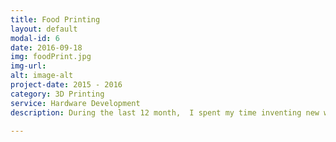```yaml
---
title: Food Printing
layout: default
modal-id: 6
date: 2016-09-18
img: foodPrint.jpg
img-url:
alt: image-alt
project-date: 2015 - 2016
category: 3D Printing
service: Hardware Development
description: During the last 12 month,  I spent my time inventing new ways for 3d food printing. I gained very interesting insides on mass food manufacturing state of the art food ingredients tech. After all, it is not as scary as you might think.

---
```

